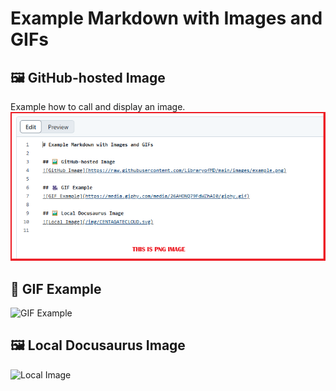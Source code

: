 # Example Markdown with Images and GIFs

## 🖼️ GitHub-hosted Image
Example how to call and display an image.
![GitHub Image](https://raw.githubusercontent.com/khai-izzat/LibraryofMD/main/example2.png)

## 🎥 GIF Example
![GIF Example](https://media.giphy.com/media/26AHONQ79FdWZhAI0/giphy.gif)

## 🖼️ Local Docusaurus Image

![Local Image](/img/CENTAGATECLOUD.svg)
